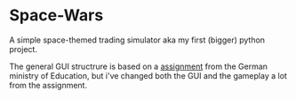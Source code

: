 # Space-Wars
A simple space-themed trading simulator aka my first (bigger) python project.

The general GUI structrure is based on a [assignment](https://informatik.bildung-rp.de/fileadmin/user_upload/informatik.bildung-rp.de/Fortbildung/FB_SpieleProgrammieren/SPIELE-171017-Jakobs_Modul1SpiceWars.pdf) from the German ministry of Education, but i've changed both the GUI and the gameplay a lot from the assignment.

